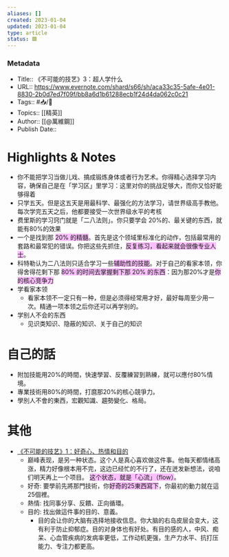 ```yaml
---
aliases: []
created: 2023-01-04
updated: 2023-01-04
type: article
status: 🟩
---
```

### Metadata
- Title::  《不可能的技艺》3：超人学什么
- URL:: https://www.evernote.com/shard/s66/sh/aca33c35-5afe-4e01-8830-2b0d7ed7f09f/bb8a6d1b61288ecb1f24d4da062c0c21
- Tags:: #📥️/📰️ 
- Topics:: [[精英]]
- Author:: [[@萬維鋼]]
- Publish Date:: 

# Highlights & Notes
- 你不能把学习当做儿戏、搞成锻炼身体或者行为艺术。你得精心选择学习内容，确保自己是在「学习区」里学习：这里对你的挑战足够大，而你又恰好能够得着
- 只学五天。但是这五天是用最科学、最强化的方法学习，请世界级高手教他。每次学完五天之后，他都要接受一次世界级水平的考核
- 费里斯的学习窍门就是「二八法则」。你只要学会 20%的、最关键的东西，就能有80%的效果
- 一个是找到那 <span style="background:#fdbfff">20% 的精髓</span>。首先是这个领域里标准化的动作，包括最常用的套路和最常犯的错误。你把这些先抓住，<span style="background:#fdbfff">反复练习，看起来就会很像专业人士</span>。
- 科特勒认为二八法则只适合学习一些<span style="background:#fdbfff">辅助性的技能</span>。对于自己的看家本领，你得舍得花剩下那 <span style="background:#fdbfff">80% 的时间去掌握剩下那 20% 的东西</span>：因为那20%才是<span style="background:#fdbfff">你的核心竞争力</span>
- 学看家本领
	- 看家本领不一定只有一种，但是必须得经常用才好，最好每周至少用一次。精通一项本领之后你还可以再学别的。
- 学别人不会的东西
	- 见识类知识、隐蔽的知识、关于自己的知识
# 自己的話
- 附加技能用20%的時間，快速學習、反覆練習到熟練，就可以應付80%情境。
- 專業技術用80%的時間，打麿那20%的核心競爭力。
- 學別人不會的東西，宏觀知識、趨勢變化、格局。

# 其他
 - [《不可能的技艺》1：好奇心、热情和目的](https://www.evernote.com/shard/s66/sh/fd8c49e1-7dab-4571-ba68-938bd89182de/3b76c52d3175f7718a8ca50f58638d9b)
	 - 巅峰表现，是另一种状态。这个人是真心喜欢做这件事。他每天都情绪高涨，精力好像根本用不完，这边已经忙的不行了，还在迸发新想法，说咱们明天再上一个项目。 <span style="background:#fdbfff">这个状态，就是「心流」（flow）</span>。
	- 好奇: 要學前先將那門技術，你<span style="background:#fdbfff">好奇的25東西寫下</span>，你最初的動力就在這25個裡。
	- 熱情: 找同事分享、反饋、正向循環。
	- 目的: 找出做這件事的目的、意義。
		- 目的会让你的大脑有选择地接收信息。你大脑的右岛皮层会变大，这有利于防止抑郁症。目的对身体也有好处。有目的感的人，中风、痴呆、心血管疾病的发病率更低，工作动机更强，生产力水平、抗打压能力、专注力都更高。